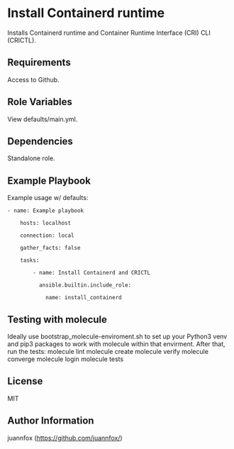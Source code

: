 Install Containerd runtime
=========

Installs Containerd runtime and Container Runtime Interface (CRI) CLI (CRICTL).

Requirements
------------

Access to Github.

Role Variables
--------------

View defaults/main.yml.

Dependencies
------------

Standalone role.

Example Playbook
----------------

Example usage w/ defaults:
  
    - name: Example playbook
    
	    hosts: localhost
    
	    connection: local
	    
	    gather_facts: false
    
	    tasks:
    
		    - name: Install Containerd and CRICTL
		    
			  ansible.builtin.include_role:
			    
				name: install_containerd


Testing with molecule
----------------
Ideally use bootstrap_molecule-enviroment.sh to set up your Python3 venv and pip3 packages to work with molecule within that envirment.
After that, run the tests:
molecule lint
molecule create
molecule verify
molecule converge
molecule login
molecule tests


License
-------

MIT

Author Information
------------------
juannfox (https://github.com/juannfox/)